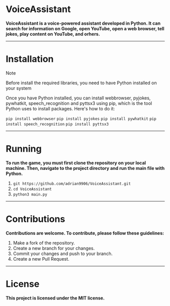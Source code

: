 # VoiceAssistant
**VoiceAssistant is a voice-powered assistant developed in Python. It can search for information on Google, open YouTube, open a web browser, tell jokes, play content on YouTube, and orhers.**

***
# Installation
> [!NOTE]
> Before install the required libraries, you need to have Python installed on your system

Once you have Python installed, you can install webbrowser, pyjokes, pywhatkit, speech_recognition and pyttsx3 using pip, which is the tool Python uses to install packages. Here's how to do it: 

`pip install webbrowser`
`pip install pyjokes`
`pip install pywhatkit`
`pip install speech_recognition`
`pip install pyttsx3`


***
# Running
**To run the game, you must first clone the repository on your local machine. Then, navigate to the project directory and run the main file with Python.**


1. `git https://github.com/adrian9906/VoiceAssistant.git`
2. `cd VoiceAssistant`
3. `python3 main.py`

***
# Contributions
**Contributions are welcome. To contribute, please follow these guidelines:**
1. Make a fork of the repository.
2. Create a new branch for your changes.
3. Commit your changes and push to your branch.
4. Create a new Pull Request.

***
# License
**This project is licensed under the MIT license.**
